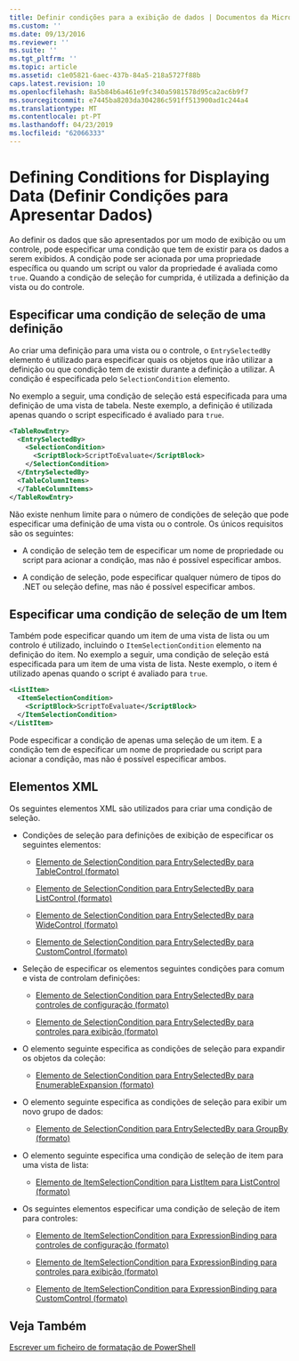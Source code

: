 ```yaml
---
title: Definir condições para a exibição de dados | Documentos da Microsoft
ms.custom: ''
ms.date: 09/13/2016
ms.reviewer: ''
ms.suite: ''
ms.tgt_pltfrm: ''
ms.topic: article
ms.assetid: c1e05821-6aec-437b-84a5-218a5727f88b
caps.latest.revision: 10
ms.openlocfilehash: 8a5b84b6a461e9fc340a5981578d95ca2ac6b9f7
ms.sourcegitcommit: e7445ba8203da304286c591ff513900ad1c244a4
ms.translationtype: MT
ms.contentlocale: pt-PT
ms.lasthandoff: 04/23/2019
ms.locfileid: "62066333"
---
```

# <a name="defining-conditions-for-displaying-data"></a>Defining Conditions for Displaying Data (Definir Condições para Apresentar Dados)

Ao definir os dados que são apresentados por um modo de exibição ou um controle, pode especificar uma condição que tem de existir para os dados a serem exibidos. A condição pode ser acionada por uma propriedade específica ou quando um script ou valor da propriedade é avaliada como `true`. Quando a condição de seleção for cumprida, é utilizada a definição da vista ou do controle.

## <a name="specifying-a-selection-condition-for-a-definition"></a>Especificar uma condição de seleção de uma definição

Ao criar uma definição para uma vista ou o controle, o `EntrySelectedBy` elemento é utilizado para especificar quais os objetos que irão utilizar a definição ou que condição tem de existir durante a definição a utilizar. A condição é especificada pelo `SelectionCondition` elemento.

No exemplo a seguir, uma condição de seleção está especificada para uma definição de uma vista de tabela. Neste exemplo, a definição é utilizada apenas quando o script especificado é avaliado para `true`.

```xml
<TableRowEntry>
  <EntrySelectedBy>
    <SelectionCondition>
      <ScriptBlock>ScriptToEvaluate</ScriptBlock>
    </SelectionCondition>
  </EntrySelectedBy>
  <TableColumnItems>
  </TableColumnItems>
</TableRowEntry>

```

Não existe nenhum limite para o número de condições de seleção que pode especificar uma definição de uma vista ou o controle. Os únicos requisitos são os seguintes:

- A condição de seleção tem de especificar um nome de propriedade ou script para acionar a condição, mas não é possível especificar ambos.

- A condição de seleção, pode especificar qualquer número de tipos do .NET ou seleção define, mas não é possível especificar ambos.

## <a name="specifying-a-selection-condition-for-an-item"></a>Especificar uma condição de seleção de um Item

Também pode especificar quando um item de uma vista de lista ou um controlo é utilizado, incluindo o `ItemSelectionCondition` elemento na definição do item. No exemplo a seguir, uma condição de seleção está especificada para um item de uma vista de lista. Neste exemplo, o item é utilizado apenas quando o script é avaliado para `true`.

```xml
<ListItem>
  <ItemSelectionCondition>
    <ScriptBlock>ScriptToEvaluate</ScriptBlock>
  </ItemSelectionCondition>
</ListItem>

```

Pode especificar a condição de apenas uma seleção de um item. E a condição tem de especificar um nome de propriedade ou script para acionar a condição, mas não é possível especificar ambos.

## <a name="xml-elements"></a>Elementos XML

 Os seguintes elementos XML são utilizados para criar uma condição de seleção.

- Condições de seleção para definições de exibição de especificar os seguintes elementos:

    - [Elemento de SelectionCondition para EntrySelectedBy para TableControl (formato)](./selectioncondition-element-for-entryselectedby-for-tablecontrol-format.md)

    - [Elemento de SelectionCondition para EntrySelectedBy para ListControl (formato)](./selectioncondition-element-for-entryselectedby-for-listcontrol-format.md)

    - [Elemento de SelectionCondition para EntrySelectedBy para WideControl (formato)](./selectioncondition-element-for-entryselectedby-for-widecontrol-format.md)

    - [Elemento de SelectionCondition para EntrySelectedBy para CustomControl (formato)](./selectioncondition-element-for-entryselectedby-for-customcontrol-format.md)

- Seleção de especificar os elementos seguintes condições para comum e vista de controlam definições:

    - [Elemento de SelectionCondition para EntrySelectedBy para controles de configuração (formato)](./selectioncondition-element-for-entryselectedby-for-controls-for-configuration-format.md)

    - [Elemento de SelectionCondition para EntrySelectedBy para controles para exibição (formato)](./selectioncondition-element-for-entryselectedby-for-controls-for-view-format.md)

- O elemento seguinte especifica as condições de seleção para expandir os objetos da coleção:

    - [Elemento de SelectionCondition para EntrySelectedBy para EnumerableExpansion (formato)](./selectioncondition-element-for-entryselectedby-for-enumerableexpansion-format.md)

- O elemento seguinte especifica as condições de seleção para exibir um novo grupo de dados:

    - [Elemento de SelectionCondition para EntrySelectedBy para GroupBy (formato)](./selectioncondition-element-for-entryselectedby-for-groupby-format.md)

- O elemento seguinte especifica uma condição de seleção de item para uma vista de lista:

    - [Elemento de ItemSelectionCondition para ListItem para ListControl (formato)](./itemselectioncondition-element-for-listitem-for-listcontrol-format.md)

- Os seguintes elementos especificar uma condição de seleção de item para controles:

    - [Elemento de ItemSelectionCondition para ExpressionBinding para controles de configuração (formato)](./itemselectioncondition-element-for-expressionbinding-for-controls-for-configuration-format.md)

    - [Elemento de ItemSelectionCondition para ExpressionBinding para controles para exibição (formato)](./itemselectioncondition-element-for-expressionbinding-for-controls-for-view-format.md)

    - [Elemento de ItemSelectionCondition para ExpressionBinding para CustomControl (formato)](./itemselectioncondition-element-for-expressionbinding-for-customcontrol-format.md)

## <a name="see-also"></a>Veja Também

[Escrever um ficheiro de formatação de PowerShell](./writing-a-powershell-formatting-file.md)
